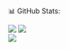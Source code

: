 📊 GitHub Stats:

![](https://github-readme-stats.vercel.app/api?username=jnb92&theme=default&hide_border=false&include_all_commits=true&count_private=true)
![](https://github-readme-streak-stats.herokuapp.com/?user=jnb92&theme=default&hide_border=false)<br/>
![](https://github-readme-stats.vercel.app/api/top-langs/?username=jnb92&theme=default&hide_border=false&include_all_commits=true&count_private=true&layout=compact)
